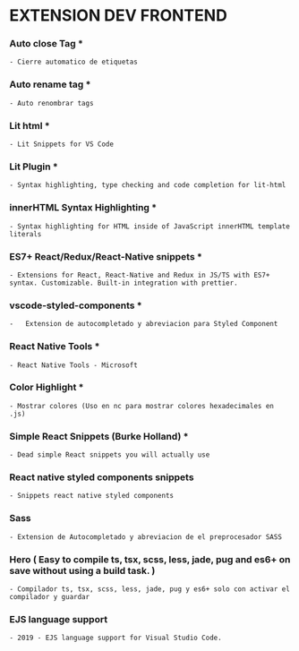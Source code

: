 
# EXTENSION DEV FRONTEND


### Auto close Tag      *
    - Cierre automatico de etiquetas
    

### Auto rename tag * 
    - Auto renombrar tags


### Lit html    *
    - Lit Snippets for VS Code


### Lit Plugin      *
    - Syntax highlighting, type checking and code completion for lit-html


### innerHTML Syntax Highlighting       *
    - Syntax highlighting for HTML inside of JavaScript innerHTML template literals


### ES7+ React/Redux/React-Native snippets      *
    - Extensions for React, React-Native and Redux in JS/TS with ES7+ syntax. Customizable. Built-in integration with prettier.


### vscode-styled-components    *
    -   Extension de autocompletado y abreviacion para Styled Component


### React Native Tools  *
    - React Native Tools - Microsoft


### Color Highlight     *
    - Mostrar colores (Uso en nc para mostrar colores hexadecimales en .js)


### Simple React Snippets (Burke Holland)    *
    - Dead simple React snippets you will actually use


### React native styled components snippets 
    - Snippets react native styled components


### Sass    
    - Extension de Autocompletado y abreviacion de el preprocesador SASS


### Hero ( Easy to compile ts, tsx, scss, less, jade, pug and es6+ on save without using a build task. )
    - Compilador ts, tsx, scss, less, jade, pug y es6+ solo con activar el compilador y guardar 


### EJS language support
    - 2019 - EJS language support for Visual Studio Code.


    